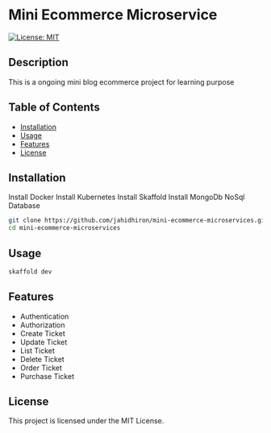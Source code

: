 # Mini Ecommerce Microservice

[![License: MIT](https://img.shields.io/badge/License-MIT-yellow.svg)](https://opensource.org/licenses/MIT)

## Description

This is a ongoing mini blog ecommerce project for learning purpose

## Table of Contents

- [Installation](#installation)
- [Usage](#usage)
- [Features](#features)
- [License](#license)

## Installation

Install Docker
Install Kubernetes
Install Skaffold
Install MongoDb NoSql Database

```bash
git clone https://github.com/jahidhiron/mini-ecommerce-microservices.git
cd mini-ecommerce-microservices
```

## Usage

```bash
skaffold dev
```

## Features

- Authentication
- Authorization
- Create Ticket
- Update Ticket
- List Ticket
- Delete Ticket
- Order Ticket
- Purchase Ticket

## License

This project is licensed under the MIT License.
